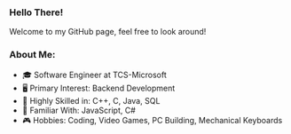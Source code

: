 ### Hello There!

Welcome to my GitHub page, feel free to look around!

### About Me:
- :mortar_board: Software Engineer at TCS-Microsoft
- :desktop_computer: Primary Interest: Backend Development 
- :crown: Highly Skilled in: C++, C, Java, SQL
- :gem: Familiar With: JavaScript, C#
- :video_game: Hobbies: Coding, Video Games, PC Building, Mechanical Keyboards
